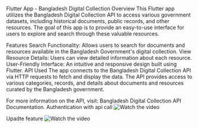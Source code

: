 Flutter App - Bangladesh Digital Collection
Overview
This Flutter app utilizes the Bangladesh Digital Collection API to access various government datasets, including historical documents, public records, and other resources. The goal of this app is to provide an easy-to-use interface for users to explore and search through these valuable resources.

Features
Search Functionality: Allows users to search for documents and resources available in the Bangladesh Government's digital collection.
View Resource Details: Users can view detailed information about each resource.
User-Friendly Interface: An intuitive and responsive design built using Flutter.
API Used
The app connects to the Bangladesh Digital Collection API via HTTP requests to fetch and display the data. The API provides access to various categories, records, and details about documents and resources curated by the Bangladesh government.

For more information on the API, visit: Bangladesh Digital Collection API Documentation.
Authentication  with api call
![Watch the video](https://img.youtube.com/vi/OTwd3-1L4zk/0.jpg)

Upadte feature
![Watch the video](https://img.youtube.com/vi/WJOH979LDzQ/0.jpg)

